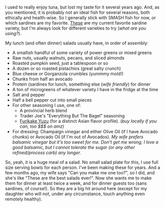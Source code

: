 I used to really enjoy tuna, but lost my taste for it several years ago.  And, as you mentioned, it is probably not an ideal fish for several reasons, both ethically and health-wise.  So I generally stick with SMASH fish for now, or which sardines are my favorite. [These](https://www.amazon.com/MW-polar-Brisling-Sardines-Smoked/dp/B07FCKZWNL) are my current favorite sardine variety, but I'm always look for different varieties to try (*what are you using?*).

My lunch (and often dinner) salads usually have, in order of assembly:

* A smallish handful of some variety of power greens or mixed greens
* Raw nuts, usually walnuts, pecans, and sliced almonds
* Roasted pumpkin seed, just a tablespoon or so
* A dozen or so roasted pistachios (great salty crunch)
* Blue cheese or Gorganzola crumbles (yummmy mold!)
* Chunks from half an avocado
* Protein (sardines for lunch, something else (*wife friendly*) for dinner
* A ton of microgreens of whatever variety I have in the fridge at the time
* Salt and pepper
* Half a bell pepper cut into small pieces
* For other seasoning I use, one of:
  * A provincial herb blend
  * Trader Joe's "Everything But The Bagel" seasoning
  * [Furikake Yuzu](https://www.amazon.com/MUSO-Organic-Sesame-Shake-YUZU/dp/B07C42R74W/) (for a distinct Asian flavor profile). (*buy locally if you can, too $$$ on amz*)
* For dressing: Champaign vinegar and either Olive Oil (if I have Avocado chunks) or Avocado Oil (if I'm out of Avocados). *My wife prefers balsamic vinegar but it's too sweet for me.  Don't get me wrong, I love a good balsamic, but I cannot tolerate the sugar (or any other refined/process carb) any longer.*

So, yeah, it is a huge meal of a salad. No small salad plate for this, I use full size serving bowls for each person. I've been making these for years. And a few months ago, my wife says "Can you make me one too?", so I did, and she's like "These are the best salads ever!".  Now she wants me to make them for dinner at least twice a week, and for dinner guests too (sans sardines, of course!). So they are a big hit around here (except for my daughter who will not, under any circumstance, touch anything even remotely healthy).

